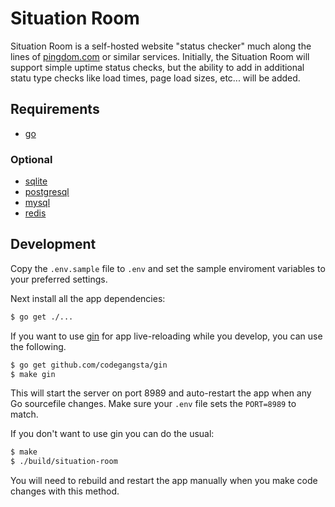 # Situation Room

Situation Room is a self-hosted website "status checker" much along the lines of
[pingdom.com][1] or similar services. Initially, the Situation Room will support
simple uptime status checks, but the ability to add in additional statu type
checks like load times, page load sizes, etc... will be added.


## Requirements

* [go][4]

### Optional

* [sqlite][5]
* [postgresql][7]
* [mysql][6]
* [redis][3]


## Development

Copy the `.env.sample` file to `.env` and set the sample enviroment variables to
your preferred settings.

Next install all the app dependencies:

```bash
$ go get ./...
```

If you want to use [gin][2] for app live-reloading while you develop, you can
use the following.

```bash
$ go get github.com/codegangsta/gin
$ make gin
```

This will start the server on port 8989 and auto-restart the app when any Go
sourcefile changes. Make sure your `.env` file sets the `PORT=8989` to match.

If you don't want to use gin you can do the usual:

```bash
$ make
$ ./build/situation-room
```

You will need to rebuild and restart the app manually when you make code changes
with this method.


[1]: https://www.pingdom.com/
[2]: https://github.com/codegangsta/gin
[3]: http://redis.io/
[4]: http://golang.org/
[5]: https://sqlite.org/
[6]: https://www.mysql.com/
[7]: http://www.postgresql.org/
